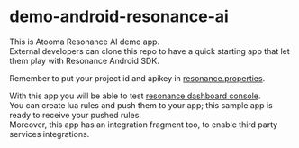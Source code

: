 # demo-android-resonance-ai

This is Atooma Resonance AI demo app.  
External developers can clone this repo to have a quick starting app that let them play with Resonance Android SDK.  

Remember to put your project id and apikey in [resonance.properties](https://github.com/atooma/demo-android-resonance-ai/blob/master/app/src/main/assets/resonance.properties).

With this app you will be able to test [resonance dashboard console](https://console.atooma.com).  
You can create lua rules and push them to your app; this sample app is ready to receive your pushed rules.  
Moreover, this app has an integration fragment too, to enable third party services integrations.
